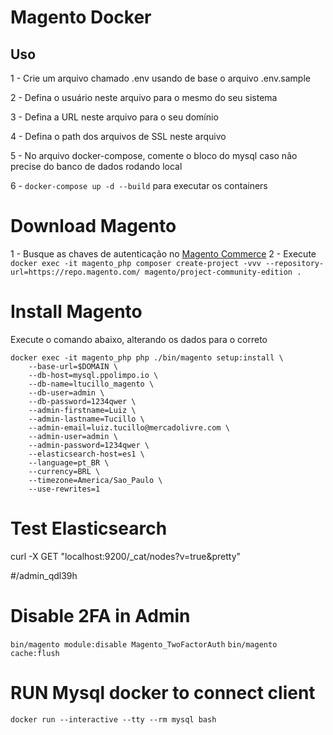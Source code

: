 # Magento Docker

## Uso

1 - Crie um arquivo chamado .env usando de base o arquivo .env.sample  

2 - Defina o usuário neste arquivo para o mesmo do seu sistema

3 - Defina a URL neste arquivo para o seu domínio

4 - Defina o path dos arquivos de SSL neste arquivo

5 - No arquivo docker-compose, comente o bloco do mysql caso não precise do banco de dados rodando local

6 - `docker-compose up -d --build` para executar os containers

# Download Magento
1 - Busque as chaves de autenticação no [Magento Commerce](https://marketplace.magento.com/customer/accessKeys/)
2 - Execute `docker exec -it magento_php composer create-project -vvv --repository-url=https://repo.magento.com/ magento/project-community-edition .`

# Install Magento
Execute o comando abaixo, alterando os dados para o correto
```
docker exec -it magento_php php ./bin/magento setup:install \
    --base-url=$DOMAIN \
    --db-host=mysql.ppolimpo.io \
    --db-name=ltucillo_magento \
    --db-user=admin \
    --db-password=1234qwer \
    --admin-firstname=Luiz \
    --admin-lastname=Tucillo \
    --admin-email=luiz.tucillo@mercadolivre.com \
    --admin-user=admin \
    --admin-password=1234qwer \
    --elasticsearch-host=es1 \
    --language=pt_BR \
    --currency=BRL \
    --timezone=America/Sao_Paulo \
    --use-rewrites=1
```

# Test Elasticsearch
curl -X GET "localhost:9200/_cat/nodes?v=true&pretty"

#/admin_qdl39h

# Disable 2FA in Admin
`bin/magento module:disable Magento_TwoFactorAuth`
`bin/magento cache:flush`

# RUN Mysql docker to connect client
`docker run --interactive --tty --rm mysql bash`
